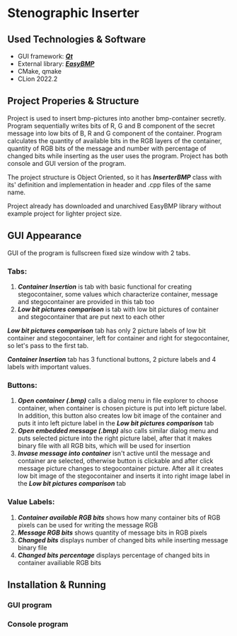 # Stenographic Inserter
## Used Technologies & Software
- GUI framework: [***Qt***](https://www.qt.io/ "Visit Qt framework webpage")
- External library: [***EasyBMP***](https://easybmp.sourceforge.net/ "Visit library webpage")
- CMake, qmake
- CLion 2022.2
## Project Properies & Structure
Project is used to insert bmp-pictures into another bmp-container secretly. Program sequentially writes bits of R, G and B component of the secret message into low bits of B, R and G component of the container. Program calculates the quantity of available bits in the RGB layers of the container, quantity of RGB bits of the message and number with percentage of changed bits while inserting as the user uses the program. Project has both console and GUI version of the program.

The project structure is Object Oriented, so it has ***InserterBMP*** class with its' definition and implementation in header and .cpp files of the same name.

Project already has downloaded and unarchived EasyBMP library without example project for lighter project size.

## GUI Appearance

GUI of the program is fullscreen fixed size window with 2 tabs.
### Tabs:
1. ***Container Insertion*** is tab with basic functional for creating stegocontainer, some values which characterize container, message and stegocontainer are provided in this tab too
2. ***Low bit pictures comparison*** is tab with low bit pictures of container and stegocontainer that are put next to each other

***Low bit pictures comparison*** tab has only 2 picture labels of low bit container and stegocontainer, left for container and right for stegocontainer, so let's pass to the first tab.

***Container Insertion*** tab has 3 functional buttons, 2 picture labels and 4 labels with important values.

### Buttons:
1. ***Open container (.bmp)*** calls a dialog menu in file explorer to choose container, when container is chosen picture is put into left picture label. In addition, this button also creates low bit image of the container and puts it into left picture label in the ***Low bit pictures comparison*** tab
2. ***Open embedded message (.bmp)*** also calls similar dialog menu and puts selected picture into the right picture label, after that it makes binary file with all RGB bits, which will be used for insertion
3. ***Invase message into container*** isn't active until the message and container are selected, otherwise button is clickable and after click message picture changes to stegocontainer picture. After all it creates low bit image of the stegocontainer and inserts it into right image label in the ***Low bit pictures comparison*** tab

### Value Labels:
1. ***Container available RGB bits*** shows how many container bits of RGB pixels can be used for writing the message RGB
2. ***Message RGB bits*** shows quantity of message bits in RGB pixels
3. ***Changed bits*** displays number of changed bits while inserting message binary file 
4. ***Changed bits percentage*** displays percentage of changed bits in container availiable RGB bits

## Installation & Running
### GUI program
### Console program
